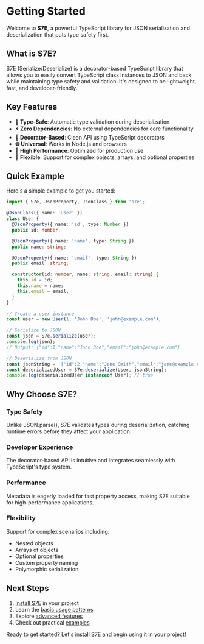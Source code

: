 # Getting Started

Welcome to **S7E**, a powerful TypeScript library for JSON serialization and deserialization that puts type safety first.

## What is S7E?

S7E (Serialize/Deserialize) is a decorator-based TypeScript library that allows you to easily convert TypeScript class instances to JSON and back while maintaining type safety and validation. It's designed to be lightweight, fast, and developer-friendly.

## Key Features

- **🎯 Type-Safe**: Automatic type validation during deserialization
- **⚡ Zero Dependencies**: No external dependencies for core functionality
- **🔧 Decorator-Based**: Clean API using TypeScript decorators
- **🌐 Universal**: Works in Node.js and browsers
- **🚀 High Performance**: Optimized for production use
- **🎨 Flexible**: Support for complex objects, arrays, and optional properties

## Quick Example

Here's a simple example to get you started:

```typescript
import { S7e, JsonProperty, JsonClass } from 's7e';

@JsonClass({ name: 'User' })
class User {
  @JsonProperty({ name: 'id', type: Number })
  public id: number;

  @JsonProperty({ name: 'name', type: String })
  public name: string;

  @JsonProperty({ name: 'email', type: String })
  public email: string;

  constructor(id: number, name: string, email: string) {
    this.id = id;
    this.name = name;
    this.email = email;
  }
}

// Create a user instance
const user = new User(1, 'John Doe', 'john@example.com');

// Serialize to JSON
const json = S7e.serialize(user);
console.log(json);
// Output: {"id":1,"name":"John Doe","email":"john@example.com"}

// Deserialize from JSON
const jsonString = '{"id":2,"name":"Jane Smith","email":"jane@example.com"}';
const deserializedUser = S7e.deserialize(User, jsonString);
console.log(deserializedUser instanceof User); // true
```

## Why Choose S7E?

### Type Safety
Unlike JSON.parse(), S7E validates types during deserialization, catching runtime errors before they affect your application.

### Developer Experience
The decorator-based API is intuitive and integrates seamlessly with TypeScript's type system.

### Performance
Metadata is eagerly loaded for fast property access, making S7E suitable for high-performance applications.

### Flexibility
Support for complex scenarios including:
- Nested objects
- Arrays of objects
- Optional properties
- Custom property naming
- Polymorphic serialization

## Next Steps

1. [Install S7E](/guide/installation) in your project
2. Learn the [basic usage patterns](/guide/basic-usage)
3. Explore [advanced features](/guide/advanced-features)
4. Check out practical [examples](/examples/basic-usage)

Ready to get started? Let's [install S7E](/guide/installation) and begin using it in your project!
